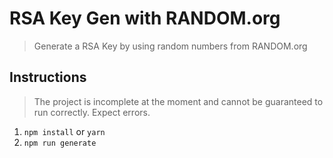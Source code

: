 # RSA Key Gen with RANDOM.org

> Generate a RSA Key by using random numbers from RANDOM.org

## Instructions

> The project is incomplete at the moment and cannot be guaranteed to run
> correctly. Expect errors.

1. `npm install` or `yarn`
1. `npm run generate`
